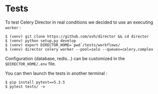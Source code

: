 Tests
=====

To test Celery Director in real conditions we decided to use an executing `worker` :

```
$ (venv) git clone https://github.com/ovh/director && cd director
$ (venv) python setup.py develop
$ (venv) export DIRECTOR_HOME=`pwd`/tests/workflows/
$ (venv) director celery worker --pool=solo --queues=celery,complex
```

Configuration (database, redis...) can be customized in the `$DIRECTOR_HOME/.env` file.

You can then launch the tests in another terminal :

```
$ pip install pytest==5.3.5
$ pytest tests/ -v
```
